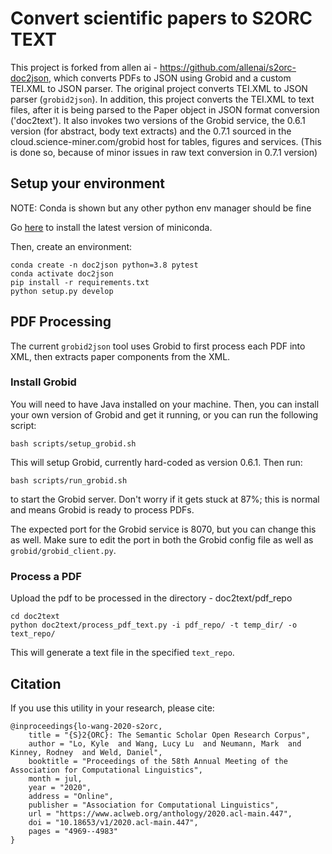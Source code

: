 # Convert scientific papers to S2ORC TEXT

This project is forked from allen ai - https://github.com/allenai/s2orc-doc2json, which converts PDFs to JSON using Grobid and a custom TEI.XML to JSON parser. The original project converts TEI.XML to JSON parser (`grobid2json`). 
In addition, this project converts the TEI.XML to text files, after it is being parsed to the Paper object in JSON format conversion ('doc2text'). It also invokes two versions of the Grobid service, the 0.6.1 version (for abstract, body text extracts) and the 0.7.1 sourced in the cloud.science-miner.com/grobid host for tables, figures and services. (This is done so, because of minor issues in raw text conversion in 0.7.1 version) 

## Setup your environment

NOTE: Conda is shown but any other python env manager should be fine

Go [here](https://docs.conda.io/en/latest/miniconda.html) to install the latest version of miniconda.

Then, create an environment:

```console
conda create -n doc2json python=3.8 pytest
conda activate doc2json
pip install -r requirements.txt
python setup.py develop
```

## PDF Processing

The current `grobid2json` tool uses Grobid to first process each PDF into XML, then extracts paper components from the XML.

### Install Grobid

You will need to have Java installed on your machine. Then, you can install your own version of Grobid and get it running, or you can run the following script:

```console
bash scripts/setup_grobid.sh
```

This will setup Grobid, currently hard-coded as version 0.6.1. Then run:

```console
bash scripts/run_grobid.sh
```

to start the Grobid server. Don't worry if it gets stuck at 87%; this is normal and means Grobid is ready to process PDFs.

The expected port for the Grobid service is 8070, but you can change this as well. Make sure to edit the port in both the Grobid config file as well as `grobid/grobid_client.py`.

### Process a PDF

Upload the pdf to be processed in the directory - doc2text/pdf_repo

```console
cd doc2text
python doc2text/process_pdf_text.py -i pdf_repo/ -t temp_dir/ -o text_repo/
```

This will generate a text file in the specified `text_repo`. 

## Citation

If you use this utility in your research, please cite:

```
@inproceedings{lo-wang-2020-s2orc,
    title = "{S}2{ORC}: The Semantic Scholar Open Research Corpus",
    author = "Lo, Kyle  and Wang, Lucy Lu  and Neumann, Mark  and Kinney, Rodney  and Weld, Daniel",
    booktitle = "Proceedings of the 58th Annual Meeting of the Association for Computational Linguistics",
    month = jul,
    year = "2020",
    address = "Online",
    publisher = "Association for Computational Linguistics",
    url = "https://www.aclweb.org/anthology/2020.acl-main.447",
    doi = "10.18653/v1/2020.acl-main.447",
    pages = "4969--4983"
}
```

